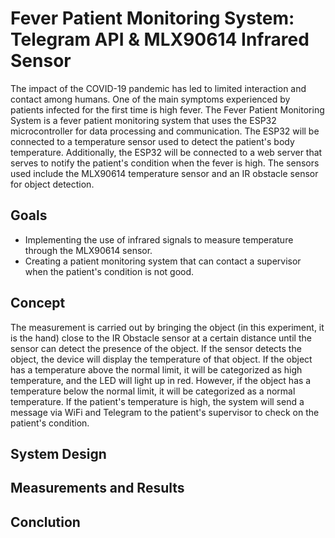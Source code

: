 # Fever Patient Monitoring System: Telegram API & MLX90614 Infrared Sensor
The impact of the COVID-19 pandemic has led to limited interaction and contact among humans. One of the main symptoms experienced by patients infected for the first time is high fever. The Fever Patient Monitoring System is a fever patient monitoring system that uses the ESP32 microcontroller for data processing and communication. The ESP32 will be connected to a temperature sensor used to detect the patient's body temperature. Additionally, the ESP32 will be connected to a web server that serves to notify the patient's condition when the fever is high. The sensors used include the MLX90614 temperature sensor and an IR obstacle sensor for object detection.

## Goals
- Implementing the use of infrared signals to measure temperature through the MLX90614 sensor.
- Creating a patient monitoring system that can contact a supervisor when the patient's condition is not good.

## Concept 
The measurement is carried out by bringing the object (in this experiment, it is the hand) close to the IR Obstacle sensor at a certain distance until the sensor can detect the presence of the object. If the sensor detects the object, the device will display the temperature of that object. If the object has a temperature above the normal limit, it will be categorized as high temperature, and the LED will light up in red. However, if the object has a temperature below the normal limit, it will be categorized as a normal temperature. If the patient's temperature is high, the system will send a message via WiFi and Telegram to the patient's supervisor to check on the patient's condition.

## System Design

## Measurements and Results

## Conclution
